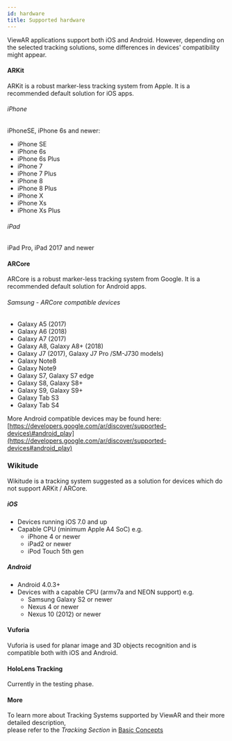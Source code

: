 ```yaml
---
id: hardware
title: Supported hardware
---
```


ViewAR applications support both iOS and Android. However, depending on the selected tracking solutions, some differences in devices' compatibility might appear.

#### ARKit

ARKit is a robust marker-less tracking system from Apple. It is a recommended default solution for iOS apps.

###### iPhone

iPhoneSE, iPhone 6s and newer:

- iPhone SE
- iPhone 6s
- iPhone 6s Plus
- iPhone 7
- iPhone 7 Plus
- iPhone 8
- iPhone 8 Plus
- iPhone X
- iPhone Xs
- iPhone Xs Plus

###### iPad

iPad Pro, iPad 2017 and newer

#### ARCore

ARCore is a robust marker-less tracking system from Google. It is a recommended default solution for Android apps.

###### Samsung - ARCore compatible devices

- Galaxy A5 \(2017\)
- Galaxy A6 \(2018\)
- Galaxy A7 \(2017\)
- Galaxy A8, Galaxy A8+ \(2018\)
- Galaxy J7 \(2017\), Galaxy J7 Pro /SM-J730 models\)
- Galaxy Note8
- Galaxy Note9
- Galaxy S7, Galaxy S7 edge
- Galaxy S8, Galaxy S8+
- Galaxy S9, Galaxy S9+
- Galaxy Tab S3
- Galaxy Tab S4

More Android compatible devices may be found here: [https://developers.google.com/ar/discover/supported-devices\#android_play](https://developers.google.com/ar/discover/supported-devices#android_play)

### Wikitude

Wikitude is a tracking system suggested as a solution for devices which do not support ARKit / ARCore.

##### iOS

- Devices running iOS 7.0 and up
- Capable CPU \(minimum Apple A4 SoC\) e.g.
  - iPhone 4 or newer
  - iPad2 or newer
  - iPod Touch 5th gen

##### Android

- Android 4.0.3+
- Devices with a capable CPU \(armv7a and NEON support\) e.g.
  - Samsung Galaxy S2 or newer
  - Nexus 4 or newer
  - Nexus 10 \(2012\) or newer

#### Vuforia

Vuforia is used for planar image and 3D objects recognition and is compatible both with iOS and Android.

#### HoloLens Tracking

Currently in the testing phase.

#### More

To learn more about Tracking Systems supported by ViewAR and their more detailed description,  
please refer to the _Tracking Section_ in [Basic Concepts](https://viewar.gitbooks.io/sdk-documentation/basic-concepts.html)
